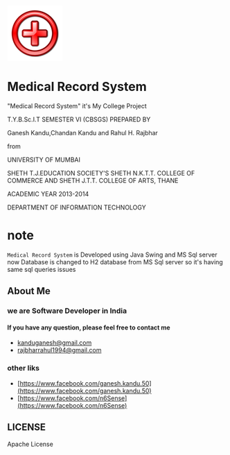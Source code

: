 
![](https://github.com/GaneshKandu/MedicalRS/blob/master/MedicalRS-src/Image/medical_logo.png)

# Medical Record System

"Medical Record System" it's My College Project

T.Y.B.Sc.I.T SEMESTER VI (CBSGS)
PREPARED BY

Ganesh Kandu,Chandan Kandu and Rahul H. Rajbhar

from

UNIVERSITY OF MUMBAI

SHETH T.J.EDUCATION SOCIETY'S
SHETH N.K.T.T. COLLEGE OF COMMERCE
AND SHETH J.T.T. COLLEGE OF ARTS, THANE

ACADEMIC YEAR 2013-2014

DEPARTMENT OF INFORMATION TECHNOLOGY

# note

``Medical Record System`` is Developed using Java Swing and MS Sql server
now Database is changed to H2 database from MS Sql server
so it's having same sql queries issues

## About Me
### we are Software Developer in India
#### If you have any question, please feel free to contact me

* [kanduganesh@gmail.com](mailto:kanduganesh@gmail.com)
* [rajbharrahul1994@gmail.com](mailto:rajbharrahul1994@gmail.com)

### other liks
* [https://www.facebook.com/ganesh.kandu.50](https://www.facebook.com/ganesh.kandu.50)
* [https://www.facebook.com/n6Sense](https://www.facebook.com/n6Sense)

## LICENSE

Apache License
